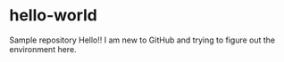 # hello-world
Sample repository
Hello!! I am new to GitHub and trying to figure out the environment here.
